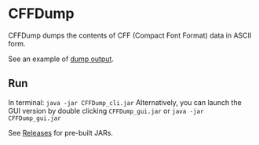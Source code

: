 # CFFDump
CFFDump dumps the contents of CFF (Compact Font Format) data in ASCII form.

See an example of [dump output](cff-test-data/simple-dump.txt).

## Run

In terminal:
`java -jar CFFDump_cli.jar`
Alternatively, you can launch the GUI version by double clicking `CFFDump_gui.jar` 
or `java -jar CFFDump_gui.jar`

See [Releases](https://github.com/janpe2/CFFDump/releases) for pre-built JARs.
